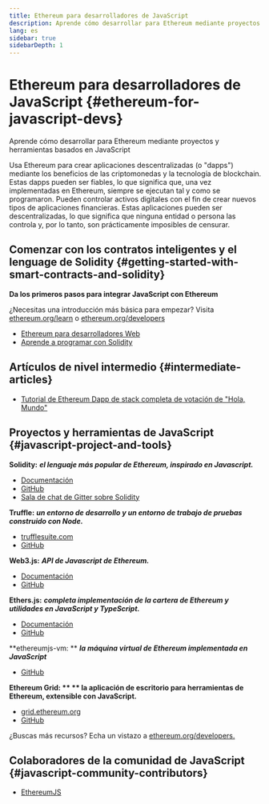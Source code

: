 ```yaml
---
title: Ethereum para desarrolladores de JavaScript
description: Aprende cómo desarrollar para Ethereum mediante proyectos y herramientas basados en JavaScript
lang: es
sidebar: true
sidebarDepth: 1
---
```


# Ethereum para desarrolladores de JavaScript {#ethereum-for-javascript-devs}

<div class="featured">Aprende cómo desarrollar para Ethereum mediante proyectos y herramientas basados en JavaScript</div>

Usa Ethereum para crear aplicaciones descentralizadas (o "dapps") mediante los beneficios de las criptomonedas y la tecnología de blockchain. Estas dapps pueden ser fiables, lo que significa que, una vez implementadas en Ethereum, siempre se ejecutan tal y como se programaron. Pueden controlar activos digitales con el fin de crear nuevos tipos de aplicaciones financieras. Estas aplicaciones pueden ser descentralizadas, lo que significa que ninguna entidad o persona las controla y, por lo tanto, son prácticamente imposibles de censurar.

## Comenzar con los contratos inteligentes y el lenguage de Solidity {#getting-started-with-smart-contracts-and-solidity}

**Da los primeros pasos para integrar JavaScript con Ethereum**

¿Necesitas una introducción más básica para empezar? Visita [ethereum.org/learn](/learn/) o [ethereum.org/developers](/developers/)

- [Ethereum para desarrolladores Web](https://medium.com/@mvmurthy/ethereum-for-web-developers-890be23d1d0c)
- [Aprende a programar con Solidity](https://cryptozombies.io/)

## Artículos de nivel intermedio {#intermediate-articles}

- [Tutorial de Ethereum Dapp de stack completa de votación de "Hola, Mundo"](https://medium.com/@mvmurthy/full-stack-hello-world-voting-ethereum-dapp-tutorial-part-1-40d2d0d807c2)

## Proyectos y herramientas de JavaScript {#javascript-project-and-tools}

**Solidity:** **_el lenguaje más popular de Ethereum, inspirado en Javascript._**

- [Documentación](https://solidity.readthedocs.io)
- [GitHub](https://github.com/ethereum/solidity/)
- [Sala de chat de Gitter sobre Solidity](https://gitter.im/ethereum/solidity/)

**Truffle:** **_un entorno de desarrollo y un entorno de trabajo de pruebas construido con Node._**

- [trufflesuite.com](https://www.trufflesuite.com/)
- [GitHub](https://github.com/trufflesuite/truffle)

**Web3.js:** **_API de Javascript de Ethereum._**

- [Documentación](https://web3js.readthedocs.io/en/1.0/)
- [GitHub](https://github.com/ethereum/web3.js/)

**Ethers.js:** **_completa implementación de la cartera de Ethereum y utilidades en JavaScript y TypeScript._**

- [Documentación](https://docs.ethers.io/ethers.js/html/)
- [GitHub](https://github.com/ethers-io/ethers.js/)

**ethereumjs-vm: ** **_la máquina virtual de Ethereum implementada en JavaScript_**

- [GitHub](https://github.com/ethereumjs/ethereumjs-vm)

**Ethereum Grid: ** ** la aplicación de escritorio para herramientas de Ethereum, extensible con JavaScript.**

- [grid.ethereum.org](https://grid.ethereum.org)
- [GitHub](https://github.com/ethereum/grid)

¿Buscas más recursos? Echa un vistazo a [ethereum.org/developers.](/developers/)

## Colaboradores de la comunidad de JavaScript {#javascript-community-contributors}

- [EthereumJS](https://ethereumjs.github.io)
